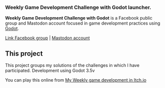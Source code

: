 ### Weekly Game Development Challenge with Godot launcher.

**Weekly Game Development Challenge with Godot** is a Facebook public group and Mastodon account focused in game development practices using [Godot][Godot engine].

[Link Facebook group][Facebook group] | [Mastodon account][Mastodon account]

## This project

This project groups my solutions of the challenges in which I have participated.
Development using Godot 3.5v

You can play this online from [My Weekly game development in Itch.io][itch.io page]



[Godot engine]: https://godotengine.org/
[Facebook group]: https://www.facebook.com/groups/weeklygamedevelopmentchallengewithgodot
[itch.io page]: https://dibuzapping.itch.io/weekly-game-dev-challenges-with-godot
[Mastodon account]: https://mastodon.gamedev.place/@gamedevchallengewithgodot
